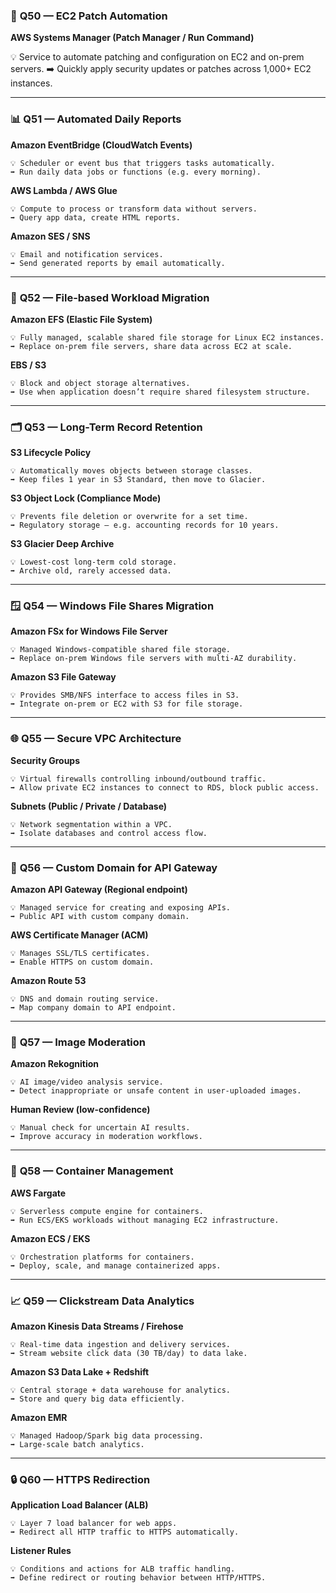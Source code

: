 ### 🧩 **Q50 — EC2 Patch Automation**

**AWS Systems Manager (Patch Manager / Run Command)**

💡 Service to automate patching and configuration on EC2 and on-prem    servers.
    ➡️ Quickly apply security updates or patches across 1,000+ EC2 instances.

---

### 📊 **Q51 — Automated Daily Reports**

**Amazon EventBridge (CloudWatch Events)**

    💡 Scheduler or event bus that triggers tasks automatically.
    ➡️ Run daily data jobs or functions (e.g. every morning).

**AWS Lambda / AWS Glue**

    💡 Compute to process or transform data without servers.
    ➡️ Query app data, create HTML reports.

**Amazon SES / SNS**

    💡 Email and notification services.
    ➡️ Send generated reports by email automatically.

---

### 💾 **Q52 — File-based Workload Migration**

**Amazon EFS (Elastic File System)**

    💡 Fully managed, scalable shared file storage for Linux EC2 instances.
    ➡️ Replace on-prem file servers, share data across EC2 at scale.

**EBS / S3**

    💡 Block and object storage alternatives.
    ➡️ Use when application doesn’t require shared filesystem structure.

---

### 🗂️ **Q53 — Long-Term Record Retention**

**S3 Lifecycle Policy**

    💡 Automatically moves objects between storage classes.
    ➡️ Keep files 1 year in S3 Standard, then move to Glacier.

**S3 Object Lock (Compliance Mode)**

    💡 Prevents file deletion or overwrite for a set time.
    ➡️ Regulatory storage — e.g. accounting records for 10 years.

**S3 Glacier Deep Archive**

    💡 Lowest-cost long-term cold storage.
    ➡️ Archive old, rarely accessed data.

---

### 🪟 **Q54 — Windows File Shares Migration**

**Amazon FSx for Windows File Server**

    💡 Managed Windows-compatible shared file storage.
    ➡️ Replace on-prem Windows file servers with multi-AZ durability.

**Amazon S3 File Gateway**

    💡 Provides SMB/NFS interface to access files in S3.
    ➡️ Integrate on-prem or EC2 with S3 for file storage.

---

### 🌐 **Q55 — Secure VPC Architecture**

**Security Groups**

    💡 Virtual firewalls controlling inbound/outbound traffic.
    ➡️ Allow private EC2 instances to connect to RDS, block public access.

**Subnets (Public / Private / Database)**

    💡 Network segmentation within a VPC.
    ➡️ Isolate databases and control access flow.

---

### 🔐 **Q56 — Custom Domain for API Gateway**

**Amazon API Gateway (Regional endpoint)**

    💡 Managed service for creating and exposing APIs.
    ➡️ Public API with custom company domain.

**AWS Certificate Manager (ACM)**

    💡 Manages SSL/TLS certificates.
    ➡️ Enable HTTPS on custom domain.

**Amazon Route 53**

    💡 DNS and domain routing service.
    ➡️ Map company domain to API endpoint.

---

### 🧠 **Q57 — Image Moderation**

**Amazon Rekognition**

    💡 AI image/video analysis service.
    ➡️ Detect inappropriate or unsafe content in user-uploaded images.

**Human Review (low-confidence)**

    💡 Manual check for uncertain AI results.
    ➡️ Improve accuracy in moderation workflows.

---

### 🐳 **Q58 — Container Management**

**AWS Fargate**

    💡 Serverless compute engine for containers.
    ➡️ Run ECS/EKS workloads without managing EC2 infrastructure.

**Amazon ECS / EKS**

    💡 Orchestration platforms for containers.
    ➡️ Deploy, scale, and manage containerized apps.

---

### 📈 **Q59 — Clickstream Data Analytics**

**Amazon Kinesis Data Streams / Firehose**

    💡 Real-time data ingestion and delivery services.
    ➡️ Stream website click data (30 TB/day) to data lake.

**Amazon S3 Data Lake + Redshift**

    💡 Central storage + data warehouse for analytics.
    ➡️ Store and query big data efficiently.

**Amazon EMR**

    💡 Managed Hadoop/Spark big data processing.
    ➡️ Large-scale batch analytics.

---

### 🔒 **Q60 — HTTPS Redirection**

**Application Load Balancer (ALB)**

    💡 Layer 7 load balancer for web apps.
    ➡️ Redirect all HTTP traffic to HTTPS automatically.

**Listener Rules**

    💡 Conditions and actions for ALB traffic handling.
    ➡️ Define redirect or routing behavior between HTTP/HTTPS.

